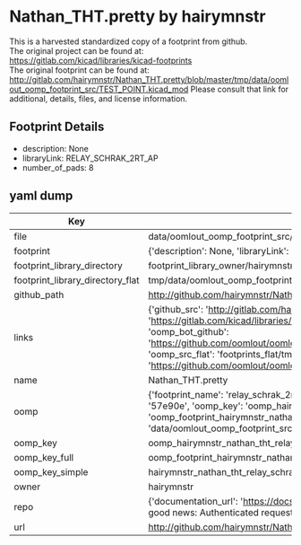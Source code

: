 # Nathan_THT.pretty by hairymnstr  
This is a harvested standardized copy of a footprint from github.  
The original project can be found at:  
https://gitlab.com/kicad/libraries/kicad-footprints  
The original footprint can be found at:
http://gitlab.com/hairymnstr/Nathan_THT.pretty/blob/master/tmp/data/oomlout_oomp_footprint_src/TEST_POINT.kicad_mod
Please consult that link for additional, details, files, and license information.  
## Footprint Details
* description: None  
* libraryLink: RELAY_SCHRAK_2RT_AP  
* number_of_pads: 8  
## yaml dump  
| Key | Value |  
| --- | --- |  
| file | data/oomlout_oomp_footprint_src/Nathan_THT.pretty/RELAY_SCHRAK_2RT_AP.kicad_mod |  
| footprint | {'description': None, 'libraryLink': 'RELAY_SCHRAK_2RT_AP', 'number_of_pads': 8} |  
| footprint_library_directory | footprint_library_owner/hairymnstr_Nathan_THT.pretty |  
| footprint_library_directory_flat | tmp/data/oomlout_oomp_footprint_src/footprints_flat/hairymnstr_nathan_tht_relay_schrak_2rt_ap/working |  
| github_path | http://github.com/hairymnstr/Nathan_THT.pretty/blob/master/tmp/data/oomlout_oomp_footprint_src/RELAY_SCHRAK_2RT_AP.kicad_mod |  
| links | {'github_src': 'http://gitlab.com/hairymnstr/Nathan_THT.pretty/blob/master/tmp/data/oomlout_oomp_footprint_src/TEST_POINT.kicad_mod', 'github_src_repo': 'https://gitlab.com/kicad/libraries/kicad-footprints', 'oomp_bot': 'tmp/data/oomlout_oomp_footprint_src/footprints/hairymnstr_nathan_tht_relay_schrak_2rt_ap/working', 'oomp_bot_github': 'https://github.com/oomlout/oomlout_oomp_footprint_bot/tree/main/tmp/data/oomlout_oomp_footprint_src/footprints/hairymnstr_nathan_tht_relay_schrak_2rt_ap/working', 'oomp_src_flat': 'footprints_flat/tmp/data/oomlout_oomp_footprint_src/footprints_flat/hairymnstr_nathan_tht_relay_schrak_2rt_ap/working', 'oomp_src_flat_github': 'https://github.com/oomlout/oomlout_oomp_footprint_src/tree/main/tmp/data/oomlout_oomp_footprint_src/footprints_flat/hairymnstr_nathan_tht_relay_schrak_2rt_ap/working'} |  
| name | Nathan_THT.pretty |  
| oomp | {'footprint_name': 'relay_schrak_2rt_ap', 'library_name': 'nathan_tht', 'md5': '57e90e106a3f2194153d959e834862cd', 'md5_10': '57e90e106a', 'md5_5': '57e90', 'md5_6': '57e90e', 'oomp_key': 'oomp_hairymnstr_nathan_tht_relay_schrak_2rt_ap', 'oomp_key_extra': 'oomp_footprint_hairymnstr_nathan_tht_relay_schrak_2rt_ap', 'oomp_key_full': 'oomp_footprint_hairymnstr_nathan_tht_relay_schrak_2rt_ap_57e90e', 'oomp_key_simple': 'hairymnstr_nathan_tht_relay_schrak_2rt_ap', 'original_filename': 'data/oomlout_oomp_footprint_src/Nathan_THT.pretty/RELAY_SCHRAK_2RT_AP.kicad_mod', 'owner_name': 'hairymnstr'} |  
| oomp_key | oomp_hairymnstr_nathan_tht_relay_schrak_2rt_ap |  
| oomp_key_full | oomp_footprint_hairymnstr_nathan_tht_relay_schrak_2rt_ap |  
| oomp_key_simple | hairymnstr_nathan_tht_relay_schrak_2rt_ap |  
| owner | hairymnstr |  
| repo | {'documentation_url': 'https://docs.github.com/rest/overview/resources-in-the-rest-api#rate-limiting', 'message': "API rate limit exceeded for 84.66.142.224. (But here's the good news: Authenticated requests get a higher rate limit. Check out the documentation for more details.)"} |  
| url | http://github.com/hairymnstr/Nathan_THT.pretty |  

